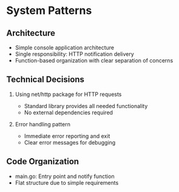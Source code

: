 # System Patterns

## Architecture
- Simple console application architecture
- Single responsibility: HTTP notification delivery
- Function-based organization with clear separation of concerns

## Technical Decisions
1. Using net/http package for HTTP requests
   - Standard library provides all needed functionality
   - No external dependencies required
   
2. Error handling pattern
   - Immediate error reporting and exit
   - Clear error messages for debugging

## Code Organization
- main.go: Entry point and notify function
- Flat structure due to simple requirements